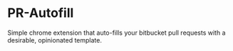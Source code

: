# PR-Autofill

Simple chrome extension that auto-fills your bitbucket pull requests with a desirable, opinionated template.
